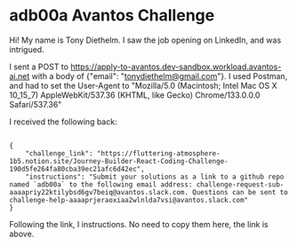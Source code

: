 # adb00a Avantos Challenge

Hi! My name is Tony Diethelm. I saw the job opening on LinkedIn, and was intrigued. 

I sent a POST to https://apply-to-avantos.dev-sandbox.workload.avantos-ai.net with a body of {"email": "tonydiethelm@gmail.com"}. 
I used Postman, and had to set the User-Agent to "Mozilla/5.0 (Macintosh; Intel Mac OS X 10_15_7) AppleWebKit/537.36 (KHTML, like Gecko) Chrome/133.0.0.0 Safari/537.36"

I received the following back:

```

{
    "challenge_link": "https://fluttering-atmosphere-1b5.notion.site/Journey-Builder-React-Coding-Challenge-190d5fe264fa80cba39ec21afc6d42ec",
    "instructions": "Submit your solutions as a link to a github repo named `adb00a` to the following email address: challenge-request-sub-aaaapriy22ktilybsd6gv7beiq@avantos.slack.com. Questions can be sent to challenge-help-aaaaprjeraoxiaa2wlnlda7vsi@avantos.slack.com"
}

```

Following the link, I instructions. No need to copy them here, the link is above. 

